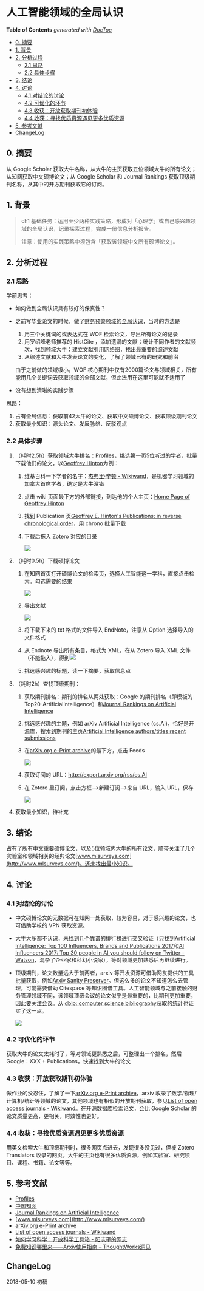 # 人工智能领域的全局认识

<!-- START doctoc generated TOC please keep comment here to allow auto update -->
<!-- DON'T EDIT THIS SECTION, INSTEAD RE-RUN doctoc TO UPDATE -->
**Table of Contents**  *generated with [DocToc](https://github.com/thlorenz/doctoc)*

- [0. 摘要](#0-%E6%91%98%E8%A6%81)
- [1. 背景](#1-%E8%83%8C%E6%99%AF)
- [2. 分析过程](#2-%E5%88%86%E6%9E%90%E8%BF%87%E7%A8%8B)
  - [2.1 思路](#21-%E6%80%9D%E8%B7%AF)
  - [2.2 具体步骤](#22-%E5%85%B7%E4%BD%93%E6%AD%A5%E9%AA%A4)
- [3. 结论](#3-%E7%BB%93%E8%AE%BA)
- [4. 讨论](#4-%E8%AE%A8%E8%AE%BA)
  - [4.1 对结论的讨论](#41-%E5%AF%B9%E7%BB%93%E8%AE%BA%E7%9A%84%E8%AE%A8%E8%AE%BA)
  - [4.2 可优化的环节](#42-%E5%8F%AF%E4%BC%98%E5%8C%96%E7%9A%84%E7%8E%AF%E8%8A%82)
  - [4.3 收获：开放获取期刊初体验](#43-%E6%94%B6%E8%8E%B7%E5%BC%80%E6%94%BE%E8%8E%B7%E5%8F%96%E6%9C%9F%E5%88%8A%E5%88%9D%E4%BD%93%E9%AA%8C)
  - [4.4 收获：寻找优质资源遇见更多优质资源](#44-%E6%94%B6%E8%8E%B7%E5%AF%BB%E6%89%BE%E4%BC%98%E8%B4%A8%E8%B5%84%E6%BA%90%E9%81%87%E8%A7%81%E6%9B%B4%E5%A4%9A%E4%BC%98%E8%B4%A8%E8%B5%84%E6%BA%90)
- [5. 参考文献](#5-%E5%8F%82%E8%80%83%E6%96%87%E7%8C%AE)
- [ChangeLog](#changelog)

<!-- END doctoc generated TOC please keep comment here to allow auto update -->

## 0. 摘要

从 Google Scholar 获取大牛名称，从大牛的主页获取五位领域大牛的所有论文；从知网获取中文硕博论文；从 Google Scholar 和 Journal Rankings 获取顶级期刊名称，从其中的开方期刊获取它的订阅。

## 1. 背景

> ch1 基础任务：运用至少两种实践策略，形成对「心理学」或自己感兴趣领域的全局认识，记录探索过程，完成一份信息分析报告。
>
> 注意：使用的实践策略中须包含「获取该领域中文所有硕博论文」。

## 2. 分析过程

### 2.1 思路

学前思考：

- 如何做到全局认识具有较好的保真性？

- 之前写毕业论文的时候，做了[财务预警领域的全局认识](http://matrixxt.com/learning/2018/01/07/how-to-enter-into-a-new-academic-realm/)，当时的方法是

  1. 用三个关键词的或表达式在 WOF 检索论文，导出所有论文的记录
  2. 用罗绍峰老师推荐的 HistCite ，添加遗漏的文献；统计不同作者的文献频次，找到领域大牛；建立文献引用网络图，找出最重要的综述文献
  3. 从综述文献和大牛发表论文的变化，了解了领域已有的研究和前沿

  由于之前做的领域极小，WOF 核心期刊中仅有2000篇论文与领域相关，所有能用几个关键词去获取领域的全部文献，但此法用在这里可能就不适用了

- 没有想到清晰的实践步骤

思路：

1. 占有全局信息：获取前42大牛的论文、获取中文硕博论文、获取顶级期刊论文
2. 获取最小知识：源头论文、发展脉络、反驳观点

### 2.2 具体步骤

1. （耗时2.5h）获取领域大牛排名：[Profiles](https://scholar.google.com/citations?view_op=search_authors&hl=en&mauthors=label:artificial_intelligence)，挑选第一页5位听过的学者，批量下载他们的论文，以[Geoffrey Hinton](https://scholar.google.com/citations?user=JicYPdAAAAAJ&hl=en)为例：

   1. 维基百科一下学者的名字：[杰弗里·辛顿 - Wikiwand](https://www.wikiwand.com/zh/%E6%9D%B0%E5%BC%97%E9%87%8C%C2%B7%E8%BE%9B%E9%A1%BF)，是机器学习领域的加拿大首席学者，确定是大牛没错

   2. 点击 wiki 页面最下方的外部链接，到达他的个人主页：[Home Page of Geoffrey Hinton](http://www.cs.toronto.edu/~hinton/)

   3. 找到 Publication 页[Geoffrey E. Hinton's Publications: in reverse chronological order](http://www.cs.toronto.edu/~hinton/papers.html)，用 chrono 批量下载

   4. 下载后拖入 Zotero 对应的目录

      ![](http://oohkn7mnd.bkt.clouddn.com/Zotero237466892.png)

2. （耗时0.5h）下载硕博论文

   1. 在知网首页打开硕博论文的检索页，选择人工智能这一学科，直接点击检索。勾选需要的结果

      ![](http://oohkn7mnd.bkt.clouddn.com/435234534523.png)

   2. 导出文献

      ![](http://oohkn7mnd.bkt.clouddn.com/42532542345.png)

   3. 将下载下来的 txt 格式的文件导入 EndNote，注意从 Option 选择导入的文件格式

   4. 从 Endnote 导出所有条目，格式为 XML，在从 Zotero 导入 XML 文件（不能拖入），得到![](http://oohkn7mnd.bkt.clouddn.com/92749083593.png)

   5. 挑选感兴趣的标题，读一下摘要，获取信息点

3. （耗时2h）查找顶级期刊：

   1. 获取期刊排名：期刊的排名从两处获取：Google 的期刊排名（即模板的Top20-ArtificialIntelligence）和[Journal Rankings on Artificial Intelligence](http://www.scimagojr.com/journalrank.php?area=1700&category=1702)

   2. 挑选感兴趣的主题，例如 arXiv Artificial Intelligence (cs.AI)，恰好是开源库，搜索到期刊的主页[Artificial Intelligence authors/titles recent submissions](https://arxiv.org/list/cs.AI/recent)

   3. 在[arXiv.org e-Print archive](https://arxiv.org/)的最下方，点击 Feeds

      ![](http://oohkn7mnd.bkt.clouddn.com/73450972.png)

   4. 获取订阅的 URL：http://export.arxiv.org/rss/cs.AI

   5. 在 Zotero 里订阅，点击方框-->新建订阅-->来自 URL，输入 URL，保存

      ![](http://oohkn7mnd.bkt.clouddn.com/347985273.png)

4. 获取最小知识，待补充

## 3. 结论

占有了所有中文重要硕博论文，以及5位领域内大牛的所有论文，顺带关注了几个实验室和领域相关的经典论文[www.mlsurveys.com](http://www.mlsurveys.com/)。还未找出最小知识。

## 4. 讨论

### 4.1 对结论的讨论

- 中文硕博论文的元数据可在知网一处获取，较为容易，对于感兴趣的论文，也可借助学校的 VPN 获取资源。

- 大牛大多都不认识，未找到几个靠谱的排行榜进行交叉验证（只找到[Artificial Intelligence: Top 100 Influencers, Brands and Publications 2017](http://www.onalytica.com/blog/posts/artificial-intelligence-2017-top-100-influencers-brands-and-publications/)和[AI Influencers 2017: Top 30 people in AI you should follow on Twitter - Watson](https://www.ibm.com/blogs/watson/2017/02/ai-influencers-2017-top-25-people-ai-follow-twitter/)，混杂了企业家和科幻小说家），等对领域更加熟悉后再继续进行。

- 顶级期刊，论文数量远大于前两者，arxiv 等开发资源可借助网友提供的工具批量获取，例如[Arxiv Sanity Preserver](http://www.arxiv-sanity.com/)。但这么多的论文不知道怎么去管理，可能需要借助 Citespace 等知识图谱工具。人工智能领域与之前接触的财务管理领域不同，该领域顶级会议的论文似乎是最重要的，比期刊更加重要，因此要关注会议。从 [dblp: computer science bibliography](https://dblp.uni-trier.de/)获取的统计也证实了这一点。

  ![](http://oohkn7mnd.bkt.clouddn.com/dblp__Distribution_of_publication_type.png)

### 4.2 可优化的环节

获取大牛的论文太耗时了，等对领域更熟悉之后，可整理出一个排名，然后 Google：XXX + Publications，快速找到大牛的论文

### 4.3 收获：开放获取期刊初体验

做作业的没忍住，了解了一下[arXiv.org e-Print archive](https://arxiv.org/)，arxiv 收录了数学/物理/计算机/统计等领域的论文，其他领域也有相似的开放期刊获取，参见[List of open access journals - Wikiwand](https://www.wikiwand.com/en/List_of_open_access_journals)。在开源数据库检索论文，会比 Google Scholar 的论文质量更高，更相关，时效性也更好。

### 4.4 收获：寻找优质资源遇见更多优质资源

用英文检索大牛和顶级期刊时，很多网页点进去，发现很多没见过，但被 Zotero Translators 收录的网页。大牛的主页也有很多优质资源，例如实验室、研究项目、课程、书籍、论文等等。

## 5. 参考文献

- [Profiles](https://scholar.google.com/citations?view_op=search_authors&hl=en&mauthors=label:artificial_intelligence)
- [中国知网](http://cnki.net/)
- [Journal Rankings on Artificial Intelligence](http://www.scimagojr.com/journalrank.php?area=1700&category=1702)
- [www.mlsurveys.com](http://www.mlsurveys.com/)
- [arXiv.org e-Print archive](https://arxiv.org/)
- [List of open access journals - Wikiwand](https://www.wikiwand.com/en/List_of_open_access_journals)
- [如何学习科学：开放科学工具箱 - 阳志平的网志](https://www.yangzhiping.com/psy/open-science-toolbox.html)
- [免费知识哪里来——Arxiv使用指南 – ThoughtWorks洞见](https://insights.thoughtworks.cn/how-to-use-arxiv/)

## ChangeLog

2018-05-10 初稿
